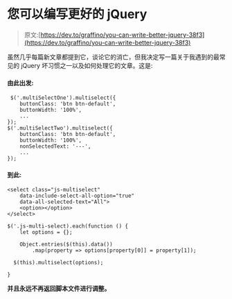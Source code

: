 # 您可以编写更好的 jQuery

> 原文:[https://dev.to/graffino/you-can-write-better-jquery-38f3](https://dev.to/graffino/you-can-write-better-jquery-38f3)

虽然几乎每篇新文章都提到它，谈论它的消亡，但我决定写一篇关于我遇到的最常见的 jQuery 坏习惯之一以及如何处理它的文章。这是:

#### [](#going-from-this)由此出发:

```
 $('.multiSelectOne').multiselect({
    buttonClass: 'btn btn-default',
    buttonWidth: '100%',
    ...
});
$('.multiSelectTwo').multiselect({
    buttonClass: 'btn btn-default',
    buttonWidth: '100%',
    nonSelectedText: '---',
    ...
}); 
```

#### [](#to-this)到此:

```
<select class="js-multiselect" 
    data-include-select-all-option="true" 
    data-all-selected-text="All">
    <option></option>
</select>

$('.js-multi-select).each(function () {
    let options = {};

    Object.entries($(this).data())
        .map(property => options[property[0]] = property[1]);

  $(this).multiselect(options);

} 
```

**并且永远不再返回脚本文件进行调整。**